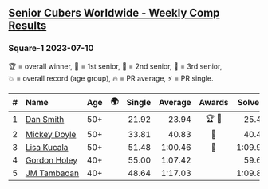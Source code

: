 <style>table {white-space: nowrap;}</style>
<link rel="stylesheet" type="text/css" href="/scw-comp/css/flags.css" />

## [Senior Cubers Worldwide - Weekly Comp Results](/scw-comp/results/)
### Square-1 2023-07-10

<span style="white-space: nowrap;">🏆 = overall winner</span>, <span style="white-space: nowrap;">🥇 = 1st senior</span>, <span style="white-space: nowrap;">🥈 = 2nd senior</span>, <span style="white-space: nowrap;">🥉 = 3rd senior</span>, <span style="white-space: nowrap;">💥 = overall record (age group)</span>, <span style="white-space: nowrap;">🔥 = PR average</span>, <span style="white-space: nowrap;">⚡ = PR single</span>.

| # | Name | Age | 🌍 | Single | Average | Awards | Solve 1 | Solve 2 | Solve 3 | Solve 4 | Solve 5 | Video |
| :--: | :-- | :--: | :--: | --: | --: | :--: | --: | --: | --: | --: | --: | :-- |
| 1 | [Dan Smith](../../persons/dan_smith/sq1.md) | 50+ | <i class="flag flag-US" /> | 21.92 | 23.94 | 🏆 🥇 | 25.48 | 21.92 | 22.61 | 24.28 | 24.92 | [Desktop](https://www.facebook.com/events/290406996735190/permalink/295277536248136) / [Mobile](https://m.facebook.com/events/290406996735190?view=permalink&id=295277536248136) |
| 2 | [Mickey Doyle](../../persons/mickey_doyle/sq1.md) | 50+ | <i class="flag flag-US" /> | 33.81 | 40.83 | 🥈 | 40.40 | 33.81 | 48.45 | 44.03 | 38.06 | [Desktop](https://www.facebook.com/events/290406996735190/permalink/297249952717561) / [Mobile](https://m.facebook.com/events/290406996735190?view=permalink&id=297249952717561) |
| 3 | [Lisa Kucala](../../persons/lisa_kucala/sq1.md) | 50+ | <i class="flag flag-US" /> | 51.48 | 1:00.46 | 🥉 | 1:09.94 | 51.48 | 2:31.50 | 56.29 | 55.16 | [Desktop](https://www.facebook.com/events/290406996735190/permalink/295850049524218) / [Mobile](https://m.facebook.com/events/290406996735190?view=permalink&id=295850049524218) |
| 4 | [Gordon Holey](../../persons/gordon_holey/sq1.md) | 40+ | <i class="flag flag-US" /> | 55.00 | 1:07.42 |  | 59.62 | 55.00 | 1:03.98 | 1:18.65 | DNF | [Desktop](https://www.facebook.com/events/290406996735190/permalink/296233549485868) / [Mobile](https://m.facebook.com/events/290406996735190?view=permalink&id=296233549485868) |
| 5 | [JM Tambaoan](../../persons/jm_tambaoan/sq1.md) | 40+ | <i class="flag flag-PH" /> | 48.64 | 1:17.03 |  | 1:09.84 | 1:33.81 | 48.64 | 1:25.29 | 1:15.96 | [Desktop](https://www.facebook.com/events/290406996735190/permalink/297284789380744) / [Mobile](https://m.facebook.com/events/290406996735190?view=permalink&id=297284789380744) |

<!-- Global site tag (gtag.js) - Google Analytics -->
<script async src="https://www.googletagmanager.com/gtag/js?id=UA-86348435-3"></script>
<script>window.dataLayer = window.dataLayer || []; function gtag() {dataLayer.push(arguments);} gtag('js', new Date()); gtag('config', 'UA-86348435-3');</script>
